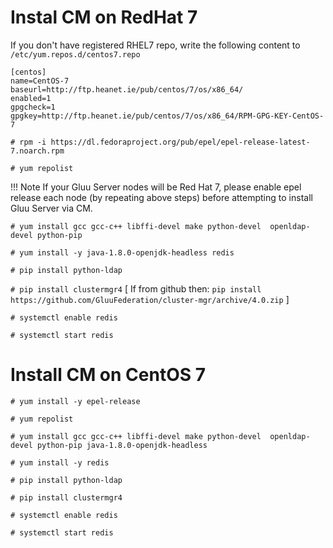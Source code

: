# Instal CM on RedHat 7


If you don't have registered RHEL7 repo, write the following content to `/etc/yum.repos.d/centos7.repo`

```
[centos]
name=CentOS-7
baseurl=http://ftp.heanet.ie/pub/centos/7/os/x86_64/
enabled=1
gpgcheck=1
gpgkey=http://ftp.heanet.ie/pub/centos/7/os/x86_64/RPM-GPG-KEY-CentOS-7

```

`# rpm -i https://dl.fedoraproject.org/pub/epel/epel-release-latest-7.noarch.rpm`

`# yum repolist`

!!! Note
    If your Gluu Server nodes will be Red Hat 7, please enable epel release each node (by repeating above steps) before attempting to install Gluu Server via CM.

`# yum install gcc gcc-c++ libffi-devel make python-devel  openldap-devel python-pip`

`# yum install -y java-1.8.0-openjdk-headless redis`

`# pip install python-ldap`

`# pip install clustermgr4` [ If from github then: `pip install https://github.com/GluuFederation/cluster-mgr/archive/4.0.zip` ] 

`# systemctl enable redis`

`# systemctl start redis`


# Install CM on CentOS 7

`# yum install -y epel-release`

`# yum repolist`

`# yum install gcc gcc-c++ libffi-devel make python-devel  openldap-devel python-pip java-1.8.0-openjdk-headless`

`# yum install -y redis`

`# pip install python-ldap`

`# pip install clustermgr4`

`# systemctl enable redis`

`# systemctl start redis`
